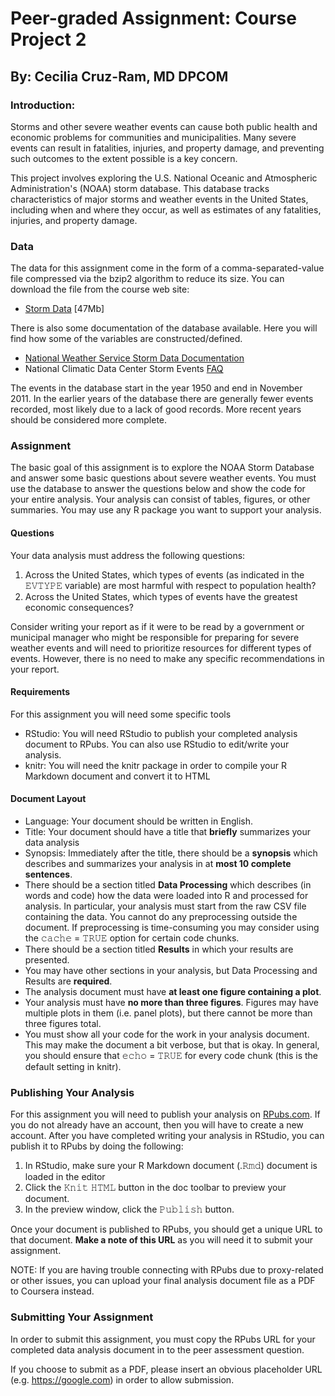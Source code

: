 # Peer-graded Assignment: Course Project 2

## By: Cecilia Cruz-Ram, MD DPCOM

### Introduction:

Storms and other severe weather events can cause both public health and economic problems for communities and municipalities. Many 
severe events can result in fatalities, injuries, and property damage, and preventing such outcomes to the extent possible is a 
key concern.

This project involves exploring the U.S. National Oceanic and Atmospheric Administration's (NOAA) storm database. This database 
tracks characteristics of major storms and weather events in the United States, including when and where they occur, as well as 
estimates of any fatalities, injuries, and property damage.

### Data

The data for this assignment come in the form of a comma-separated-value file compressed via the bzip2 algorithm to reduce its 
size. You can download the file from the course web site:

* <a href="https://d396qusza40orc.cloudfront.net/repdata%2Fdata%2FStormData.csv.bz2">Storm Data</a> [47Mb]

There is also some documentation of the database available. Here you will find how some of the variables are constructed/defined.

* <a href="https://d396qusza40orc.cloudfront.net/repdata%2Fpeer2_doc%2Fpd01016005curr.pdf">National Weather Service Storm Data Documentation</a>
* National Climatic Data Center Storm Events <a href="https://d396qusza40orc.cloudfront.net/repdata%2Fpeer2_doc%2FNCDC%20Storm%20Events-FAQ%20Page.pdf">FAQ</a>

The events in the database start in the year 1950 and end in November 2011. In the earlier years of the database there are generally 
fewer events recorded, most likely due to a lack of good records. More recent years should be considered more complete.

### Assignment

The basic goal of this assignment is to explore the NOAA Storm Database and answer some basic questions about severe weather events. 
You must use the database to answer the questions below and show the code for your entire analysis. Your analysis can consist of tables, 
figures, or other summaries. You may use any R package you want to support your analysis.

#### Questions

Your data analysis must address the following questions:

1. Across the United States, which types of events (as indicated in the 𝙴𝚅𝚃𝚈𝙿𝙴 variable) are most harmful with respect to population
health?
2. Across the United States, which types of events have the greatest economic consequences?

Consider writing your report as if it were to be read by a government or municipal manager who might be responsible for preparing for 
severe weather events and will need to prioritize resources for different types of events. However, there is no need to make any specific
recommendations in your report.

#### Requirements

For this assignment you will need some specific tools

* RStudio: You will need RStudio to publish your completed analysis document to RPubs. You can also use RStudio to edit/write your 
analysis.
* knitr: You will need the knitr package in order to compile your R Markdown document and convert it to HTML

#### Document Layout

* Language: Your document should be written in English.
* Title: Your document should have a title that <b>briefly</b> summarizes your data analysis
* Synopsis: Immediately after the title, there should be a <b>synopsis</b> which describes and summarizes your analysis in at <b>most 10 complete 
sentences</b>.
* There should be a section titled <b>Data Processing</b> which describes (in words and code) how the data were loaded into R and processed 
for analysis. In particular, your analysis must start from the raw CSV file containing the data. You cannot do any preprocessing 
outside the document. If preprocessing is time-consuming you may consider using the 𝚌𝚊𝚌𝚑𝚎 = 𝚃𝚁𝚄𝙴 option for certain code chunks.
* There should be a section titled <b>Results</b> in which your results are presented.
* You may have other sections in your analysis, but Data Processing and Results are <b>required</b>.
* The analysis document must have <b>at least one figure containing a plot</b>.
* Your analysis must have <b>no more than three figures</b>. Figures may have multiple plots in them (i.e. panel plots), but there cannot be 
more than three figures total.
* You must show all your code for the work in your analysis document. This may make the document a bit verbose, but that is okay. In 
general, you should ensure that 𝚎𝚌𝚑𝚘 = 𝚃𝚁𝚄𝙴 for every code chunk (this is the default setting in knitr).

### Publishing Your Analysis

For this assignment you will need to publish your analysis on <a href="http://rpubs.com/">RPubs.com</a>. If you do not already have an 
account, then you will have to create a new account. After you have completed writing your analysis in RStudio, you can publish it to 
RPubs by doing the following:

1. In RStudio, make sure your R Markdown document (.𝚁𝚖𝚍) document is loaded in the editor
2. Click the 𝙺𝚗𝚒𝚝 𝙷𝚃𝙼𝙻 button in the doc toolbar to preview your document.
3. In the preview window, click the 𝙿𝚞𝚋𝚕𝚒𝚜𝚑 button.

Once your document is published to RPubs, you should get a unique URL to that document. <b>Make a note of this URL</b> as you will need it to 
submit your assignment.

NOTE: If you are having trouble connecting with RPubs due to proxy-related or other issues, you can upload your final analysis document 
file as a PDF to Coursera instead.

### Submitting Your Assignment

In order to submit this assignment, you must copy the RPubs URL for your completed data analysis document in to the peer assessment 
question.

If you choose to submit as a PDF, please insert an obvious placeholder URL (e.g. <a href="https://google.com)/">https://google.com</a>) in order to allow submission.
